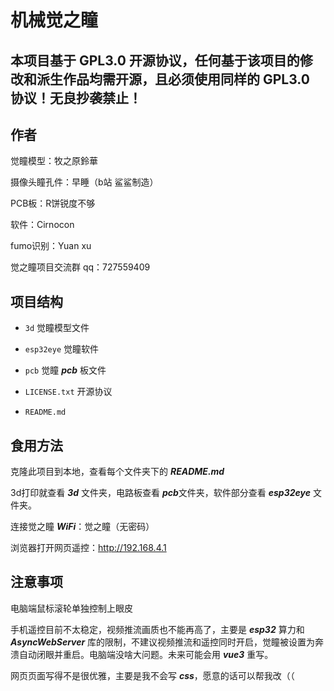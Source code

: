 # 机械觉之瞳

## 本项目基于 GPL3.0 开源协议，任何基于该项目的修改和派生作品均需开源，且必须使用同样的 GPL3.0 协议！无良抄袭禁止！

## 作者
觉瞳模型：牧之原鈴華

摄像头瞳孔件：早睡（b站 鲨鲨制造）

PCB板：R饼锐度不够

软件：Cirnocon

fumo识别：Yuan xu

觉之瞳项目交流群 qq：727559409

## 项目结构
- `3d` 觉瞳模型文件

- `esp32eye` 觉瞳软件

- `pcb` 觉瞳 ***pcb*** 板文件

- `LICENSE.txt` 开源协议

- `README.md`

## 食用方法

克隆此项目到本地，查看每个文件夹下的 ***README.md*** 

3d打印就查看 ***3d*** 文件夹，电路板查看 ***pcb***文件夹，软件部分查看 ***esp32eye*** 文件夹。

连接觉之瞳 ***WiFi***：觉之瞳（无密码）

浏览器打开网页遥控：http://192.168.4.1



## 注意事项
电脑端鼠标滚轮单独控制上眼皮

手机遥控目前不太稳定，视频推流画质也不能再高了，主要是 ***esp32*** 算力和 ***AsyncWebServer*** 库的限制，不建议视频推流和遥控同时开启，觉瞳被设置为奔溃自动闭眼并重启。电脑端没啥大问题。未来可能会用 ***vue3*** 重写。

网页页面写得不是很优雅，主要是我不会写 ***css***，愿意的话可以帮我改（（



